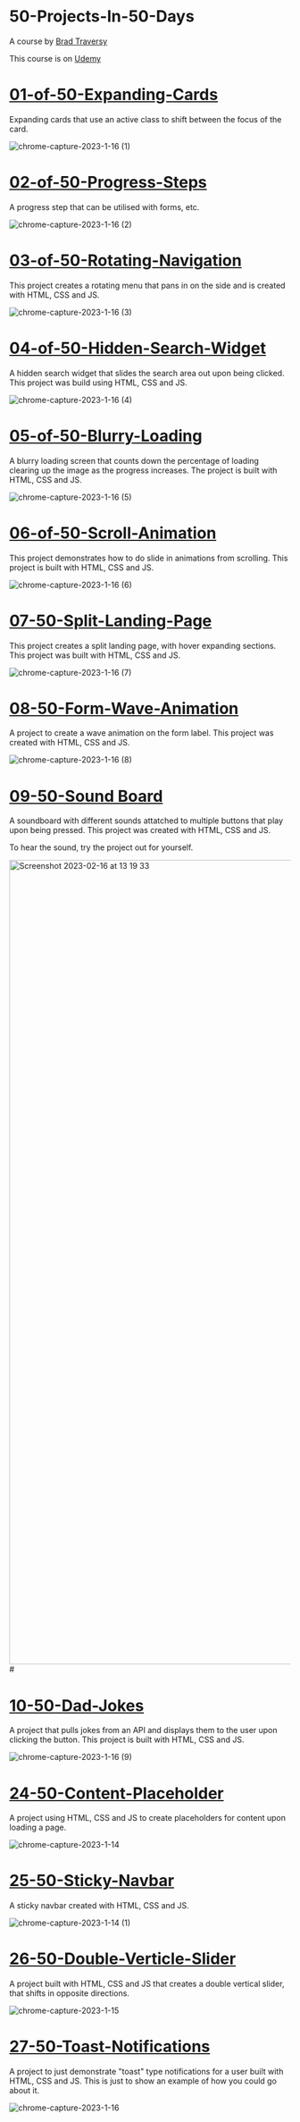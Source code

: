 # 50-Projects-In-50-Days
A course by [Brad Traversy](https://www.traversymedia.com)


This course is on [Udemy](https://www.udemy.com/course/50-projects-50-days/)
#

# [01-of-50-Expanding-Cards](https://github.com/alpaca-rama/50-Projects-In-50-Days/tree/main/01-50-Expanding-Cards)
Expanding cards that use an active class to shift between the focus of the card.

![chrome-capture-2023-1-16 (1)](https://user-images.githubusercontent.com/110612670/219333744-4cd22bd3-3aaf-4985-802b-6d0e1d9bf34c.gif)
#

# [02-of-50-Progress-Steps](https://github.com/alpaca-rama/50-Projects-In-50-Days/tree/main/02-50-Progress-Steps)
 A progress step that can be utilised with forms, etc.

![chrome-capture-2023-1-16 (2)](https://user-images.githubusercontent.com/110612670/219336120-4e725125-b981-4040-8363-a289ad5dc050.gif)
#

# [03-of-50-Rotating-Navigation](https://github.com/alpaca-rama/50-Projects-In-50-Days/tree/main/03-50-Rotating-Navigation)
 This project creates a rotating menu that pans in on the side and is created with HTML, CSS and JS.
 
![chrome-capture-2023-1-16 (3)](https://user-images.githubusercontent.com/110612670/219338340-b096d394-8d25-4b6f-a57a-034e812b204c.gif)
#

# [04-of-50-Hidden-Search-Widget](https://github.com/alpaca-rama/50-Projects-In-50-Days/tree/main/04-50-Hidden-Search-Widget)
 A hidden search widget that slides the search area out upon being clicked.
 This project was build using HTML, CSS and JS.

![chrome-capture-2023-1-16 (4)](https://user-images.githubusercontent.com/110612670/219339160-5eb314c1-d2a6-4351-90f3-325a19412851.gif)
#

# [05-of-50-Blurry-Loading](https://github.com/alpaca-rama/50-Projects-In-50-Days/tree/main/05-50-Blurry-Loading)
A blurry loading screen that counts down the percentage of loading clearing up the image as the progress increases.
The project is built with HTML, CSS and JS.

![chrome-capture-2023-1-16 (5)](https://user-images.githubusercontent.com/110612670/219341762-3ea243e1-8c37-4fb6-a651-1dff2670c6f9.gif)
#

# [06-of-50-Scroll-Animation](https://github.com/alpaca-rama/50-Projects-In-50-Days/tree/main/06-50-Scroll-Animation)
This project demonstrates how to do slide in animations from scrolling.
This project is built with HTML, CSS and JS.

![chrome-capture-2023-1-16 (6)](https://user-images.githubusercontent.com/110612670/219345448-8429e07d-ca10-4ce1-af77-a34680950518.gif)
#

# [07-50-Split-Landing-Page](https://github.com/alpaca-rama/50-Projects-In-50-Days/tree/main/07-50-Split-Landing-Page)
This project creates a split landing page, with hover expanding sections.
This project was built with HTML, CSS and JS.

![chrome-capture-2023-1-16 (7)](https://user-images.githubusercontent.com/110612670/219348280-bb86b93d-de42-4c67-a615-2d8b63a035c3.gif)
#

# [08-50-Form-Wave-Animation](https://github.com/alpaca-rama/50-Projects-In-50-Days/tree/main/08-50-From-Wave-Animation)
 A project to create a wave animation on the form label.
 This project was created with HTML, CSS and JS.
 
 ![chrome-capture-2023-1-16 (8)](https://user-images.githubusercontent.com/110612670/219349705-73b9822f-54d4-4a59-9728-a35da58c7e9c.gif)
#

# [09-50-Sound Board](https://github.com/alpaca-rama/50-Projects-In-50-Days/tree/main/09-50-Sound-Board)
A soundboard with different sounds attatched to multiple buttons that play upon being pressed.
This project was created with HTML, CSS and JS.

To hear the sound, try the project out for yourself.

<img width="1440" alt="Screenshot 2023-02-16 at 13 19 33" src="https://user-images.githubusercontent.com/110612670/219351496-41feaadc-ff3d-4b32-ab0b-62e9f93a8534.png">
#

# [10-50-Dad-Jokes](https://github.com/alpaca-rama/50-Projects-In-50-Days/tree/main/10-50-Dad-Jokes)
 A project that pulls jokes from an API and displays them to the user upon clicking the button.
 This project is built with HTML, CSS and JS.
 
 ![chrome-capture-2023-1-16 (9)](https://user-images.githubusercontent.com/110612670/219352871-7fb7d011-8862-4163-a2c4-771f71cae787.gif)
 #

# [24-50-Content-Placeholder](https://github.com/alpaca-rama/50-Projects-In-50-Days/tree/main/24-50-Content-Placeholder)
A project using HTML, CSS and JS to create placeholders for content upon loading a page.

![chrome-capture-2023-1-14](https://user-images.githubusercontent.com/110612670/218659182-5d117fa9-6490-456b-90e0-4e1b3afb1f54.gif)
#

# [25-50-Sticky-Navbar](https://github.com/alpaca-rama/50-Projects-In-50-Days/tree/main/25-50-Sticky-Navbar)
A sticky navbar created with HTML, CSS and JS.

![chrome-capture-2023-1-14 (1)](https://user-images.githubusercontent.com/110612670/218829489-f1048f7a-1e0f-47e6-a5fc-695382329b81.gif)
#

# [26-50-Double-Verticle-Slider](https://github.com/alpaca-rama/50-Projects-In-50-Days/tree/main/26-50-Double-Vertical-Slider)

A project built with HTML, CSS and JS that creates a double vertical slider, that shifts in opposite directions.

![chrome-capture-2023-1-15](https://user-images.githubusercontent.com/110612670/219046261-be3dfb21-4470-4429-9f76-be0f52de2ebd.gif)
#

# [27-50-Toast-Notifications](https://github.com/alpaca-rama/50-Projects-In-50-Days/tree/main/27-50-Toast-Notifications)
A project to just demonstrate "toast" type notifications for a user built with HTML, CSS and JS.
This is just to show an example of how you could go about it.

![chrome-capture-2023-1-16](https://user-images.githubusercontent.com/110612670/219331309-3aa51306-bda3-4823-8e99-b6d7e1987018.gif)
#
